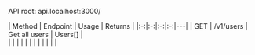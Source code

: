API root: api.localhost:3000/

| Method | Endpoint | Usage  | Returns |
|:-:|:-:|:-:|:-:|---|
| GET  | /v1/users  |  Get all users  | Users[]  |   
|   |   |   |   |   |
|   |   |   |   |   |